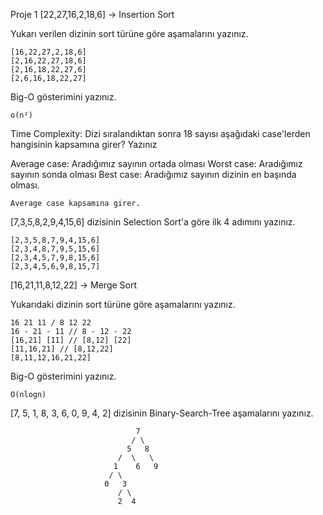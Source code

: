 Proje 1
[22,27,16,2,18,6] -> Insertion Sort

Yukarı verilen dizinin sort türüne göre aşamalarını yazınız.

    [16,22,27,2,18,6]
    [2,16,22,27,18,6]
    [2,16,18,22,27,6]
    [2,6,16,18,22,27]


Big-O gösterimini yazınız.

    o(n²)


Time Complexity: Dizi sıralandıktan sonra 18 sayısı aşağıdaki case'lerden hangisinin kapsamına girer? Yazınız

Average case: Aradığımız sayının ortada olması
Worst case: Aradığımız sayının sonda olması
Best case: Aradığımız sayının dizinin en başında olması.

    Average case kapsamına girer.


[7,3,5,8,2,9,4,15,6] dizisinin Selection Sort'a göre ilk 4 adımını yazınız.

    [2,3,5,8,7,9,4,15,6]
    [2,3,4,8,7,9,5,15,6]
    [2,3,4,5,7,9,8,15,6]
    [2,3,4,5,6,9,8,15,7]


[16,21,11,8,12,22] -> Merge Sort

Yukarıdaki dizinin sort türüne göre aşamalarını yazınız.

    16 21 11 / 8 12 22
    16 - 21 - 11 // 8 - 12 - 22
    [16,21] [11] // [8,12] [22]
    [11,16,21] // [8,12,22]
    [8,11,12,16,21,22]

Big-O gösterimini yazınız.

    O(nlogn)


[7, 5, 1, 8, 3, 6, 0, 9, 4, 2] dizisinin Binary-Search-Tree aşamalarını yazınız.

                                7
                               / \
                              5   8
                            /  \   \
                           1    6   9
                          / \
                         0   3
                            / \
                            2  4
